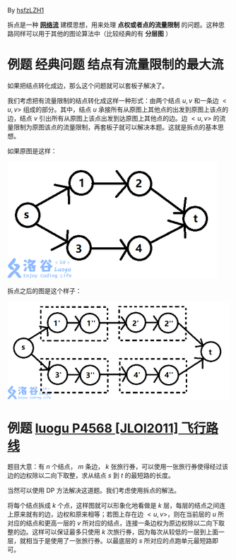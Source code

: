 By [hsfzLZH1](https://github.com/hsfzLZH1)

拆点是一种 **[网络流](/graph/flow/)** 建模思想，用来处理 **点权或者点的流量限制** 的问题。这种思路同样可以用于其他的图论算法中（比较经典的有 **分层图** ）

# 例题 经典问题 结点有流量限制的最大流

如果把结点转化成边，那么这个问题就可以套板子解决了。

我们考虑把有流量限制的结点转化成这样一种形式：由两个结点 $u,v$ 和一条边 $<u,v>$ 组成的部分。其中，结点 $u$ 承接所有从原图上其他点的出发到原图上该点的边，结点 $v$ 引出所有从原图上该点出发到达原图上其他点的边。边 $<u,v>$ 的流量限制为原图该点的流量限制，再套板子就可以解决本题。这就是拆点的基本思想。

如果原图是这样：

![](./images/node1.png)

拆点之后的图是这个样子：

![](./images/node2.png)

# 例题 [luogu P4568 \[JLOI2011\] 飞行路线](https://www.luogu.org/problemnew/show/P4568)

题目大意：有 $n$ 个结点， $m$ 条边， $k$ 张旅行券，可以使用一张旅行券使得经过该边的边权除以二向下取整，求从结点 $s$ 到 $t$ 的最短路的长度。

当然可以使用 DP 方法解决这道题。我们考虑使用拆点的解法。

将每个结点拆成 $k$ 个点，这样图就可以形象化地看做是 $k$ 层，每层的结点之间连上原来就有的边，边权和原来相等；若图上存在边 $<u,v>$，则在当前层的 $u$ 所对应的结点和更高一层的 $v$ 所对应的结点，连接一条边权为原边权除以二向下取整的边。这样可以保证最多只使用 $k$ 次旅行券，因为每次从较低的一层到上面一层，就相当于是使用了一张旅行券。以最底层的 $s$ 所对应的点跑单元最短路即可。
